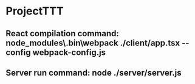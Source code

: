 # ProjectTTT
## React compilation command: node_modules\\.bin\webpack ./client/app.tsx --config webpack-config.js
## Server run command: node ./server/server.js
